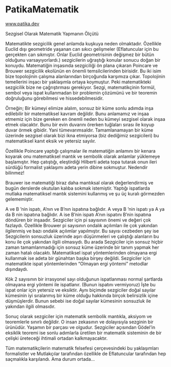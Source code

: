# PatikaMatematik
www.patika.dev

Sezgisel Olarak Matematik Yapmanın Ölçütü

Matematikte sezgicilik genel anlamda kuşkuya neden olmaktadır. Özellikle Euclid dışı geometride yaşanan can sıkıcı gelişmeler (Eflatuncular için bu gerçekten can sıkmıştır. Onlar Euclid geometrisinin değişmez bir bütün olduğunu varsayıyorlardı.) sezgicilerin uğraştığı konular sonucu doğan bir konuydu. Matematiğin inşasında sezgiciliği ön plana çıkaran Poincare ve Brouwer sezgicilik ekolünün en önemli temsilcilerinden birisidir. Bu iki isim bize topolojinin çalışma alanlarından birçoğunda karşımıza çıkar. Topolojinin temellerini inşacı bir yaklaşımla ortaya koymuştur. Peki matematikteki sezgicilik bize ne çağrıştırması gerekiyor. Sezgi, matematikçinin formül, sembol veya ispat kullanmadan bir problemin çözümünü ve bir teoremin doğruluğunu görebilmesi ve hissedebilmesidir.

Örneğin; Bir kümeyi elimize alalım, sonsuz bir küme sonlu adımda inşa edilebilir bir matematiksel kavram değildir. Bunu anlamamız ve inşaa etmemiz için bize gereken en önemli neden bu kümeyi sezgisel olarak inşaa etmek olacaktır. Bunu bir evin duvarını örerken tuğlaları sırası ile koyup duvar örmek gibidir. Yani tümevarımsaldır. Tamamlanamayan bir küme üzerinde sezgisel olarak bizi ikna etmiyorsa (biz dediğimiz sezgicileri) bu matematiksel kanıt eksik ve yetersiz sayılır.


Özellikle Poincare yaptığı çalışmalar ile matematiğin anlamını bir kenara koyarak onu matematiksel mantık ve sembolik olarak anlamlar yüklemeye başlamıştır. Hep çatıştığı, eleştirdiği Hilberti adeta topa tutarak onun ileri sürdüğü formalist yaklaşımı adeta yerin dibine sokmuştur. Nedendir bilinmez!

Brauwer ise matematiği biraz daha mantıksal olarak değerlendirmiş ve bugün derslerde okutulan kalıba sokmak istemiştir. Yaptığı ispatlarda mutlaka matematiksel mantık sistemini kullanmış ve şu üç kuralı görmezden gelememiştir.

A ve B ’nin ispatı, A’nın ve B’nın ispatına bağlıdır.
A veya B ’nin ispatı ya A ya da B nin ispatına bağlıdır.
A ise B’nin ispatı A’nın ispatını B’nin ispatına döndüren bir inşaadır.
Sezgiciler için pi sayısının önemi ve değeri çok fazlaydı. Özellikle Brouwer pi sayısının ondalık açılımları ile çok yakından ilgilenmiş ve bazı ondalık açılımlar yapılmıştır. Bu sayısı cezbeden şey ise Sezgicilerin sonsuzluk üzerinde aşırı düşünmeleri ve çalıştığı alanların bu konu ile çok yakından ilgili olmasıydı. Bu arada Sezgiciler için sonsuz hiçbir zaman tamamlanmadığı için sonsuz küme üzerinde bir tanım yapmak her zaman hatalı olacaktı. Matematiksel ispat yöntemlerinden olmayana ergi kullanmak ise adeta bir günahtan başka birşey değildi. Sezgiciler için matematikte ispat yöntemlerinden “Olmayan ergi yöntemi” metodlar dışındaydı.

Kök 2 sayısının bir irrasyonel sayı olduğunun ispatlanması normal şartlarda olmayana ergi yöntemi ile ispatlanır. (Bunun ispatını vermiyoruz) İşte bu ispat onlar için yetersiz ve eksiktir. Aynı biçimde sezgiciler doğal sayılar kümesinin iyi sıralanmış bir küme olduğu hakkında birçok belirsizlik içine düşmüşlerdir. Bunun sebebi ise doğal sayılar kümesinin sonsuzluk ile yakından ilgili olmasıdır.

Sonuç olarak sezgiciler için matematik sembolik mantıkla, aksiyom ve teoremlerle sınırlı değildir. O insan zekasının ve dolayısıyla sezginin bir ürünüdür. Yaşamın bir parçası ve olgudur. Sezgiciler açısından Gödel’in eksiklik teoremi ise sonlu adımlarla üretilen bir matematik sisteminin de bir çelişki üreteceği ihtimali ortadan kalkmayacaktır.

Tüm matematikçilerin matematik felsefesi çerçevesindeki bu yaklaşımları formalistler ve Mutlakçılar tarafından özellikle de Eflatuncular tarafından hep saçmalıkla karşılandı. Ama durum ortada…

